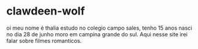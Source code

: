 # clawdeen-wolf

oi meu nome é thalia estudo no colegio campo sales, tenho 15 anos nasci no dia 28 de junho moro em campina grande do sul. Aqui nesse site irei falar sobre filmes romanticos.
